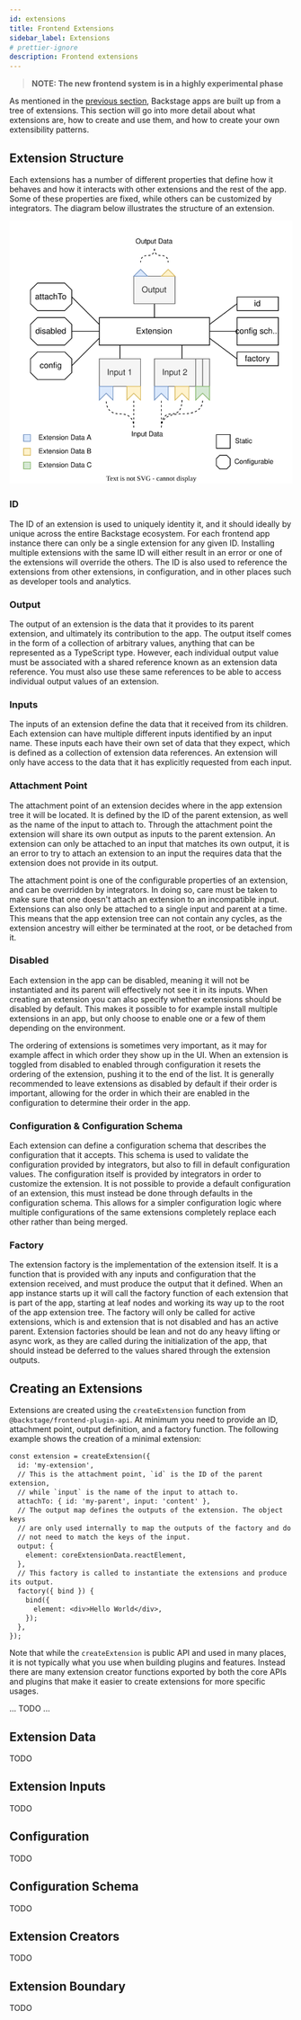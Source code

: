 ```yaml
---
id: extensions
title: Frontend Extensions
sidebar_label: Extensions
# prettier-ignore
description: Frontend extensions
---
```


> **NOTE: The new frontend system is in a highly experimental phase**

As mentioned in the [previous section](./02-app.md), Backstage apps are built up from a tree of extensions. This section will go into more detail about what extensions are, how to create and use them, and how to create your own extensibility patterns.

## Extension Structure

Each extensions has a number of different properties that define how it behaves and how it interacts with other extensions and the rest of the app. Some of these properties are fixed, while others can be customized by integrators. The diagram below illustrates the structure of an extension.

![frontend extension structure diagram](../../assets/frontend-system/architecture-extension.drawio.svg)

### ID

The ID of an extension is used to uniquely identity it, and it should ideally by unique across the entire Backstage ecosystem. For each frontend app instance there can only be a single extension for any given ID. Installing multiple extensions with the same ID will either result in an error or one of the extensions will override the others. The ID is also used to reference the extensions from other extensions, in configuration, and in other places such as developer tools and analytics.

### Output

The output of an extension is the data that it provides to its parent extension, and ultimately its contribution to the app. The output itself comes in the form of a collection of arbitrary values, anything that can be represented as a TypeScript type. However, each individual output value must be associated with a shared reference known as an extension data reference. You must also use these same references to be able to access individual output values of an extension.

### Inputs

The inputs of an extension define the data that it received from its children. Each extension can have multiple different inputs identified by an input name. These inputs each have their own set of data that they expect, which is defined as a collection of extension data references. An extension will only have access to the data that it has explicitly requested from each input.

### Attachment Point

The attachment point of an extension decides where in the app extension tree it will be located. It is defined by the ID of the parent extension, as well as the name of the input to attach to. Through the attachment point the extension will share its own output as inputs to the parent extension. An extension can only be attached to an input that matches its own output, it is an error to try to attach an extension to an input the requires data that the extension does not provide in its output.

The attachment point is one of the configurable properties of an extension, and can be overridden by integrators. In doing so, care must be taken to make sure that one doesn't attach an extension to an incompatible input. Extensions can also only be attached to a single input and parent at a time. This means that the app extension tree can not contain any cycles, as the extension ancestry will either be terminated at the root, or be detached from it.

### Disabled

Each extension in the app can be disabled, meaning it will not be instantiated and its parent will effectively not see it in its inputs. When creating an extension you can also specify whether extensions should be disabled by default. This makes it possible to for example install multiple extensions in an app, but only choose to enable one or a few of them depending on the environment.

The ordering of extensions is sometimes very important, as it may for example affect in which order they show up in the UI. When an extension is toggled from disabled to enabled through configuration it resets the ordering of the extension, pushing it to the end of the list. It is generally recommended to leave extensions as disabled by default if their order is important, allowing for the order in which their are enabled in the configuration to determine their order in the app.

### Configuration & Configuration Schema

Each extension can define a configuration schema that describes the configuration that it accepts. This schema is used to validate the configuration provided by integrators, but also to fill in default configuration values. The configuration itself is provided by integrators in order to customize the extension. It is not possible to provide a default configuration of an extension, this must instead be done through defaults in the configuration schema. This allows for a simpler configuration logic where multiple configurations of the same extensions completely replace each other rather than being merged.

### Factory

The extension factory is the implementation of the extension itself. It is a function that is provided with any inputs and configuration that the extension received, and must produce the output that it defined. When an app instance starts up it will call the factory function of each extension that is part of the app, starting at leaf nodes and working its way up to the root of the app extension tree. The factory will only be called for active extensions, which is and extension that is not disabled and has an active parent. Extension factories should be lean and not do any heavy lifting or async work, as they are called during the initialization of the app, that should instead be deferred to the values shared through the extension outputs.

## Creating an Extensions

Extensions are created using the `createExtension` function from `@backstage/frontend-plugin-api`. At minimum you need to provide an ID, attachment point, output definition, and a factory function. The following example shows the creation of a minimal extension:

```tsx
const extension = createExtension({
  id: 'my-extension',
  // This is the attachment point, `id` is the ID of the parent extension,
  // while `input` is the name of the input to attach to.
  attachTo: { id: 'my-parent', input: 'content' },
  // The output map defines the outputs of the extension. The object keys
  // are only used internally to map the outputs of the factory and do
  // not need to match the keys of the input.
  output: {
    element: coreExtensionData.reactElement,
  },
  // This factory is called to instantiate the extensions and produce its output.
  factory({ bind }) {
    bind({
      element: <div>Hello World</div>,
    });
  },
});
```

Note that while the `createExtension` is public API and used in many places, it is not typically what you use when building plugins and features. Instead there are many extension creator functions exported by both the core APIs and plugins that make it easier to create extensions for more specific usages.

... TODO ...

## Extension Data

TODO

## Extension Inputs

TODO

## Configuration

TODO

## Configuration Schema

TODO

## Extension Creators

TODO

## Extension Boundary

TODO

